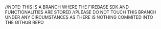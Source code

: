 //NOTE: THIS IS A BRANCH WHERE THE FIREBASE SDK AND FUNCTIONALITIES ARE STORED
//PLEASE DO NOT TOUCH THIS BRANCH UNDER ANY CIRCUMSTANCES AS THERE IS NOTHING COMMITED INTO THE GITHUB REPO
